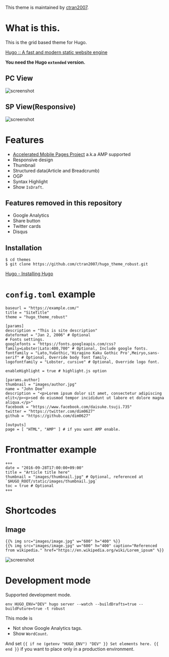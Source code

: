 This theme is maintained by [ctran2007](https://github.com/ctran2007).

# What is this.

This is the grid based theme for Hugo.

[Hugo :: A fast and modern static website engine](https://gohugo.io/)

**You need the Hugo `extended` version.**

## PC View

![screenshot](https://raw.githubusercontent.com/dim0627/hugo_theme_robust/master/images/screenshot.png)

## SP View(Responsive)

![screenshot](https://raw.githubusercontent.com/dim0627/hugo_theme_robust/master/images/responsive.png)

# Features

* [Accelerated Mobile Pages Project](https://www.ampproject.org/) a.k.a AMP supported
* Responsive design
* Thumbnail
* Structured data(Article and Breadcrumb)
* OGP
* Syntax Highlight
* Show `IsDraft`.

## Features removed in this repository
* Google Analytics
* Share button
* Twitter cards
* Disqus

## Installation

```
$ cd themes
$ git clone https://github.com/ctran2007/hugo_theme_robust.git
```

[Hugo \- Installing Hugo](http://gohugo.io/overview/installing/)

# `config.toml` example

```
baseurl = "https://example.com/"
title = "SiteTitle"
theme = "hugo_theme_robust"

[params]
description = "This is site description"
dateformat = "Jan 2, 2006" # Optional
# Fonts settings.
googlefonts = "https://fonts.googleapis.com/css?family=Lobster|Lato:400,700" # Optional, Include google fonts.
fontfamily = "Lato,YuGothic,'Hiragino Kaku Gothic Pro',Meiryo,sans-serif" # Optional, Override body font family.
logofontfamily = "Lobster, cursive" # Optional, Override logo font.

enableHighlight = true # highlight.js option

[params.author]
thumbnail = "images/author.jpg"
name = "John Doe"
description = "<p>Lorem ipsum dolor sit amet, consectetur adipiscing elit</p><p>sed do eiusmod tempor incididunt ut labore et dolore magna aliqua.</p>"
facebook = "https://www.facebook.com/daisuke.tsuji.735"
twitter = "https://twitter.com/dim0627"
github = "https://github.com/dim0627"

[outputs]
page = [ "HTML", "AMP" ] # if you want AMP enable.
```

# Frontmatter example

```
+++
date = "2016-09-28T17:00:00+09:00"
title = "Article title here"
thumbnail = "images/thumbnail.jpg" # Optional, referenced at `$HUGO_ROOT/static/images/thumbnail.jpg`
toc = true # Optional
+++
```

# Shortcodes

## Image

```
{{% img src="images/image.jpg" w="600" h="400" %}}
{{% img src="images/image.jpg" w="600" h="400" caption="Referenced from wikipedia." href="https://en.wikipedia.org/wiki/Lorem_ipsum" %}}
```

![screenshot](https://raw.githubusercontent.com/dim0627/hugo_theme_robust/master/images/include-images.png)

# Development mode

Supported development mode.

```
env HUGO_ENV="DEV" hugo server --watch --buildDrafts=true --buildFuture=true -t robust
```

This mode is

* Not show Google Analytics tags.
* Show `WordCount`.

And set `{{ if ne (getenv "HUGO_ENV") "DEV" }} Set elements here. {{ end }}` if you want to place only in a production environment.

